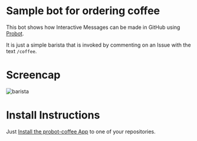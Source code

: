 # Sample bot for ordering coffee

This bot shows how Interactive Messages can be made in GitHub using [Probot](https://github.com/probot/probot).

It is just a simple barista that is invoked by commenting on an Issue with the text `/coffee`.

# Screencap

![barista](https://user-images.githubusercontent.com/253202/37861895-0155254c-2f1a-11e8-9bf5-15936710a24c.gif)


# Install Instructions

Just [Install the probot-coffee App](github.com/apps/probot-coffee) to one of your repositories.
